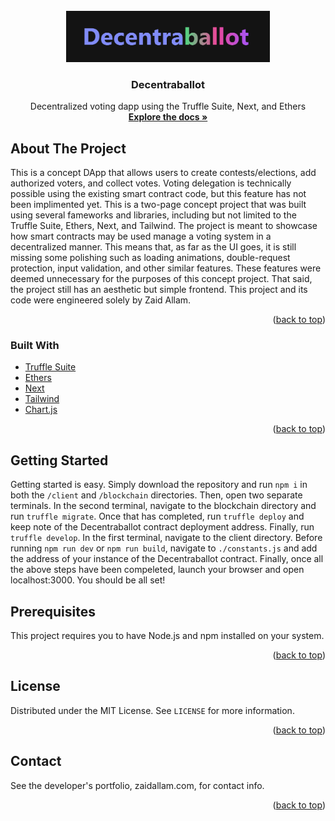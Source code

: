 <div id="top"></div>

<br />
<div align="center">
  <a href="https://github.com/zaidallam/Decentraballot">
    <img src="./logo.png" alt="Logo" width="326" height="82">
  </a>

  <h3 align="center">Decentraballot</h3>

  <p align="center">
    Decentralized voting dapp using the Truffle Suite, Next, and Ethers
    <br />
    <a href="https://github.com/zaidallam/Decentraballot"><strong>Explore the docs »</strong></a>
    <br />
  </p>
</div>

## About The Project

This is a concept DApp that allows users to create contests/elections, add authorized voters, and collect votes. Voting delegation is technically possible using the existing smart contract code, but this feature has not been implimented yet.
This is a two-page concept project that was built using several fameworks and libraries, including but not limited to the Truffle Suite, Ethers, Next, and Tailwind.
The project is meant to showcase how smart contracts may be used manage a voting system in a decentralized manner. This means that, as far as the UI goes, it is still missing some polishing such as loading animations, double-request protection, input validation, and other similar features. These features were deemed unnecessary for the purposes of this concept project. That said, the project still has an aesthetic but simple frontend.
This project and its code were engineered solely by Zaid Allam.

<p align="right">(<a href="#top">back to top</a>)</p>

### Built With

* [Truffle Suite](https://github.com/trufflesuite)
* [Ethers](https://github.com/ethers-io/ethers.js/)
* [Next](https://github.com/vercel/next.js/)
* [Tailwind](https://github.com/tailwindlabs/tailwindcss)
* [Chart.js](https://github.com/chartjs)

<p align="right">(<a href="#top">back to top</a>)</p>

## Getting Started

Getting started is easy. Simply download the repository and run `npm i` in both the `/client` and `/blockchain` directories. Then, open two separate terminals.
In the second terminal, navigate to the blockchain directory and run `truffle migrate`. Once that has completed, run `truffle deploy` and keep note of the Decentraballot contract deployment address. Finally, run `truffle develop`.
In the first terminal, navigate to the client directory. Before running `npm run dev` or `npm run build`, navigate to `./constants.js` and add the address of your instance of the Decentraballot contract.
Finally, once all the above steps have been compeleted, launch your browser and open localhost:3000. You should be all set!

## Prerequisites

This project requires you to have Node.js and npm installed on your system.

<p align="right">(<a href="#top">back to top</a>)</p>

## License

Distributed under the MIT License. See `LICENSE` for more information.

<p align="right">(<a href="#top">back to top</a>)</p>

## Contact

See the developer's portfolio, zaidallam.com, for contact info.

<p align="right">(<a href="#top">back to top</a>)</p>